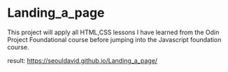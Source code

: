 # Landing_a_page

This project will apply all HTML,CSS lessons I have learned from the Odin Project
Foundational course before jumping into the Javascript foundation course.

result:
https://seouldavid.github.io/Landing_a_page/

